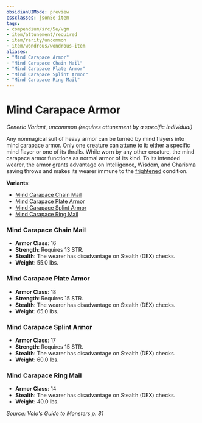```yaml
---
obsidianUIMode: preview
cssclasses: json5e-item
tags:
- compendium/src/5e/vgm
- item/attunement/required
- item/rarity/uncommon
- item/wondrous/wondrous-item
aliases: 
- "Mind Carapace Armor"
- "Mind Carapace Chain Mail"
- "Mind Carapace Plate Armor"
- "Mind Carapace Splint Armor"
- "Mind Carapace Ring Mail"
---
```

# Mind Carapace Armor
*Generic Variant, uncommon (requires attunement by a specific individual)*  


Any nonmagical suit of heavy armor can be turned by mind flayers into mind carapace armor. Only one creature can attune to it: either a specific mind flayer or one of its thralls. While worn by any other creature, the mind carapace armor functions as normal armor of its kind. To its intended wearer, the armor grants advantage on Intelligence, Wisdom, and Charisma saving throws and makes its wearer immune to the [frightened](/compendium/rules/conditions.md#frightened) condition.

**Variants**:
- [Mind Carapace Chain Mail](#Mind%20Carapace%20Chain%20Mail)
- [Mind Carapace Plate Armor](#Mind%20Carapace%20Plate%20Armor)
- [Mind Carapace Splint Armor](#Mind%20Carapace%20Splint%20Armor)
- [Mind Carapace Ring Mail](#Mind%20Carapace%20Ring%20Mail)

### Mind Carapace Chain Mail

- **Armor Class**: 16
- **Strength**: Requires 13 STR.
- **Stealth**: The wearer has disadvantage on Stealth (DEX) checks.
- **Weight**: 55.0 lbs.

### Mind Carapace Plate Armor

- **Armor Class**: 18
- **Strength**: Requires 15 STR.
- **Stealth**: The wearer has disadvantage on Stealth (DEX) checks.
- **Weight**: 65.0 lbs.

### Mind Carapace Splint Armor

- **Armor Class**: 17
- **Strength**: Requires 15 STR.
- **Stealth**: The wearer has disadvantage on Stealth (DEX) checks.
- **Weight**: 60.0 lbs.

### Mind Carapace Ring Mail

- **Armor Class**: 14
- **Stealth**: The wearer has disadvantage on Stealth (DEX) checks.
- **Weight**: 40.0 lbs.


*Source: Volo's Guide to Monsters p. 81*